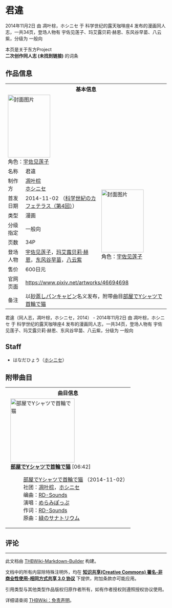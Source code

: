# 君違

<!-- source html: G:\repos\THBWiki-Markdown-Builder\THBWikiMarkdown\Temp\main\1\1b\ns0%3A%E5%90%9B%E9%81%95.html -->

2014年11月2日 由 凋叶棕，ホシニセ 于 科学世纪的露天咖啡座4 发布的漫画同人志，一共34页，登场人物有 宇佐见莲子、玛艾露贝莉·赫恩、东风谷早苗、八云紫，分级为 一般向

本页是关于东方Project  
 **二次创作同人志 (未找到链接)** 的词条

## 作品信息

<table><tbody><tr><th colspan="3">基本信息</th></tr><tr><td class="cover-artwork-mobile" colspan="2"><a href="./文件-君違封面.jpg.md" class="image" title="封面图片"><img alt="封面图片" src="https://upload.thwiki.cc/thumb/a/ab/%E5%90%9B%E9%81%95%E5%B0%81%E9%9D%A2.jpg/132px-%E5%90%9B%E9%81%95%E5%B0%81%E9%9D%A2.jpg" decoding="async" loading="lazy" width="132" height="196" srcset="https://upload.thwiki.cc/thumb/a/ab/%E5%90%9B%E9%81%95%E5%B0%81%E9%9D%A2.jpg/198px-%E5%90%9B%E9%81%95%E5%B0%81%E9%9D%A2.jpg 1.5x, https://upload.thwiki.cc/thumb/a/ab/%E5%90%9B%E9%81%95%E5%B0%81%E9%9D%A2.jpg/264px-%E5%90%9B%E9%81%95%E5%B0%81%E9%9D%A2.jpg 2x" data-file-width="600" data-file-height="890"></a><div class="cover-char">角色：<a href="./宇佐见莲子.md" title="宇佐见莲子">宇佐见莲子</a></div></td>
</tr><tr><td class="label">名称</td><td colspan="2"> 君違 </td></tr><tr><td class="label">制作方</td><td><a href="./凋叶棕.md" title="凋叶棕">凋叶棕</a><br><a href="./ホシニセ.md" title="ホシニセ">ホシニセ</a></td><td class="cover-artwork" rowspan="7" style="min-width:196px;"><a href="./文件-君違封面.jpg.md" class="image" title="封面图片"><img alt="封面图片" src="https://upload.thwiki.cc/thumb/a/ab/%E5%90%9B%E9%81%95%E5%B0%81%E9%9D%A2.jpg/132px-%E5%90%9B%E9%81%95%E5%B0%81%E9%9D%A2.jpg" decoding="async" loading="lazy" width="132" height="196" srcset="https://upload.thwiki.cc/thumb/a/ab/%E5%90%9B%E9%81%95%E5%B0%81%E9%9D%A2.jpg/198px-%E5%90%9B%E9%81%95%E5%B0%81%E9%9D%A2.jpg 1.5x, https://upload.thwiki.cc/thumb/a/ab/%E5%90%9B%E9%81%95%E5%B0%81%E9%9D%A2.jpg/264px-%E5%90%9B%E9%81%95%E5%B0%81%E9%9D%A2.jpg 2x" data-file-width="600" data-file-height="890"></a><div class="cover-char">角色：<a href="./宇佐见莲子.md" title="宇佐见莲子">宇佐见莲子</a></div></td>
</tr><tr><td class="label">首发日期</td><td>2014-11-02&#160;（<a href="/展会作品列表?e=%E7%A7%91%E5%AD%A6%E4%B8%96%E7%BA%AA%E7%9A%84%E9%9C%B2%E5%A4%A9%E5%92%96%E5%95%A1%E5%BA%A7%234">科学世紀のカフェテラス（第4回）</a>）</td></tr><tr><td class="label">类型</td><td>漫画</td></tr><tr><td class="label">分级指定</td><td>一般向</td></tr><tr><td class="label">页数</td><td>34P</td></tr><tr><td class="label">登场人物</td><td><a href="./宇佐见莲子.md" title="宇佐见莲子">宇佐见莲子</a>，<a href="./玛艾露贝莉·赫恩.md" title="玛艾露贝莉·赫恩">玛艾露贝莉·赫恩</a>，<a href="./东风谷早苗.md" title="东风谷早苗">东风谷早苗</a>，<a href="./八云紫.md" title="八云紫">八云紫</a></td></tr><tr><td class="label">售价</td><td>600日元</td></tr>
<tr><td class="label">官网页面</td><td colspan="2"><a rel="nofollow" class="external free" href="https://www.pixiv.net/artworks/46694698">https://www.pixiv.net/artworks/46694698</a></td></tr><tr><td class="label">备注</td><td colspan="2">以<a href="./砂蒸しパンキャビン.md" title="砂蒸しパンキャビン">砂蒸しパンキャビン</a>名义发布，附带曲目<a href="./部屋でYシャツで首輪で猫.md" title="部屋でYシャツで首輪で猫">部屋でYシャツで首輪で猫</a></td></tr></tbody></table>

君違（同人志，凋叶棕，ホシニセ，2014） - 2014年11月2日 由 凋叶棕，ホシニセ 于 科学世纪的露天咖啡座4 发布的漫画同人志，一共34页，登场人物有 宇佐见莲子、玛艾露贝莉·赫恩、东风谷早苗、八云紫，分级为 一般向

## Staff
- はなだひょう（[ホシニセ](./ホシニセ.md)）


## 附带曲目

<table><tbody><tr><th colspan="2">曲目信息</th></tr><tr><td colspan="2" style="padding-left: 1em;"><div class="floatright"><a href="./文件-部屋でYシャツで首輪で猫封面.jpg.md" class="image" title="部屋でYシャツで首輪で猫"><img alt="部屋でYシャツで首輪で猫" src="https://upload.thwiki.cc/thumb/9/9a/%E9%83%A8%E5%B1%8B%E3%81%A7Y%E3%82%B7%E3%83%A3%E3%83%84%E3%81%A7%E9%A6%96%E8%BC%AA%E3%81%A7%E7%8C%AB%E5%B0%81%E9%9D%A2.jpg/200px-%E9%83%A8%E5%B1%8B%E3%81%A7Y%E3%82%B7%E3%83%A3%E3%83%84%E3%81%A7%E9%A6%96%E8%BC%AA%E3%81%A7%E7%8C%AB%E5%B0%81%E9%9D%A2.jpg" decoding="async" loading="lazy" width="200" height="200" srcset="https://upload.thwiki.cc/thumb/9/9a/%E9%83%A8%E5%B1%8B%E3%81%A7Y%E3%82%B7%E3%83%A3%E3%83%84%E3%81%A7%E9%A6%96%E8%BC%AA%E3%81%A7%E7%8C%AB%E5%B0%81%E9%9D%A2.jpg/300px-%E9%83%A8%E5%B1%8B%E3%81%A7Y%E3%82%B7%E3%83%A3%E3%83%84%E3%81%A7%E9%A6%96%E8%BC%AA%E3%81%A7%E7%8C%AB%E5%B0%81%E9%9D%A2.jpg 1.5x, https://upload.thwiki.cc/thumb/9/9a/%E9%83%A8%E5%B1%8B%E3%81%A7Y%E3%82%B7%E3%83%A3%E3%83%84%E3%81%A7%E9%A6%96%E8%BC%AA%E3%81%A7%E7%8C%AB%E5%B0%81%E9%9D%A2.jpg/400px-%E9%83%A8%E5%B1%8B%E3%81%A7Y%E3%82%B7%E3%83%A3%E3%83%84%E3%81%A7%E9%A6%96%E8%BC%AA%E3%81%A7%E7%8C%AB%E5%B0%81%E9%9D%A2.jpg 2x" data-file-width="1400" data-file-height="1400"></a></div><b><a href="/%E9%83%A8%E5%B1%8B%E3%81%A7Y%E3%82%B7%E3%83%A3%E3%83%84%E3%81%A7%E9%A6%96%E8%BC%AA%E3%81%A7%E7%8C%AB#1" title="部屋でYシャツで首輪で猫">部屋でYシャツで首輪で猫</a></b> &#91;06:42&#93;<dl><dd><a href="./部屋でYシャツで首輪で猫.md" title="部屋でYシャツで首輪で猫">部屋でYシャツで首輪で猫</a> （2014-11-02）<br>社团：<a href="./凋叶棕.md" title="凋叶棕">凋叶棕</a>，<a href="./ホシニセ.md" title="ホシニセ">ホシニセ</a><br>编曲：<a href="./RD-Sounds.md" title="RD-Sounds">RD-Sounds</a><br>演唱：<a href="./めらみぽっぷ.md" title="めらみぽっぷ">めらみぽっぷ</a><br>作词：<a href="./RD-Sounds.md" title="RD-Sounds">RD-Sounds</a><br>原曲：<a href="./緑のサナトリウム.md" class="mw-redirect" title="緑のサナトリウム">緑のサナトリウム</a><br></dd></dl></td></tr></tbody></table>



## 评论




---

此文档由 [THBWiki-Markdown-Builder](https://github.com/Delsin-Yu/THBWiki-Markdown-Builder) 构建。

文档中的所有内容除特殊注明外，均在 [**知识共享(Creative Commons) 署名-非商业性使用-相同方式共享 3.0 协议**](https://creativecommons.org/licenses/by-sa/3.0/deed.zh-hans) 下提供，附加条款亦可能应用。

引用类型与其他类型作品版权归原作者所有，如有作者授权则遵照授权协议使用。

详细请查阅 [THBWiki：免责声明](https://thbwiki.cc/THBWiki:%E5%85%8D%E8%B4%A3%E5%A3%B0%E6%98%8E)。

